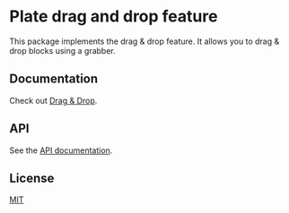 # Plate drag and drop feature

This package implements the drag & drop feature. It allows you to drag &
drop blocks using a grabber.

## Documentation

Check out
[Drag & Drop](https://plate.udecode.io/docs/components/dnd).

## API

See the [API documentation](https://plate-api.udecode.io/globals.html). 

## License

[MIT](../../LICENSE)
